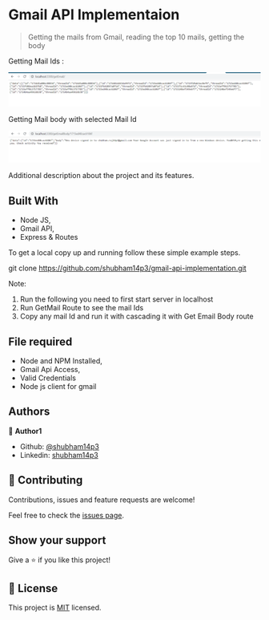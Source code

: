 # Gmail API Implementaion

> Getting the mails from Gmail, reading the top 10 mails, getting the body

Getting Mail Ids :

![screenshot](./GetEmail.png)

Getting Mail body with selected Mail Id

![screenshot](./getEmailbody.png)

Additional description about the project and its features.

## Built With

- Node JS,
- Gmail API,
- Express & Routes

To get a local copy up and running follow these simple example steps.

git clone https://github.com/shubham14p3/gmail-api-implementation.git

Note:
1. Run the following you need to first start server in localhost
2. Run GetMail Route to see the mail Ids
3. Copy any mail Id and run it with cascading it with Get Email Body route

## File required

- Node and NPM Installed,
- Gmail Api Access,
- Valid Credentials
- Node js client for gmail

## Authors

👤 **Author1**

- Github: [@shubham14p3](https://github.com/shubham14p3)
- Linkedin: [shubham14p3](https://linkedin.com/in/shubham14p3)

## 🤝 Contributing

Contributions, issues and feature requests are welcome!

Feel free to check the [issues page](https://github.com/shubham14p3/gmail-api-implementation/issues/).

## Show your support

Give a ⭐️ if you like this project!

## 📝 License

This project is [MIT](lic.url) licensed.
